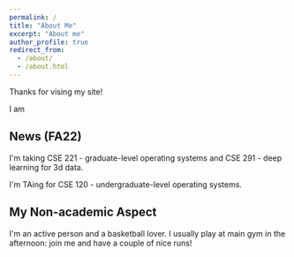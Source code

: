 ```yaml
---
permalink: /
title: "About Me"
excerpt: "About me"
author_profile: true
redirect_from: 
  - /about/
  - /about.html
---
```


Thanks for vising my site! 

I am 

## News (FA22)

I'm taking CSE 221 - graduate-level operating systems and CSE 291 - deep learning for 3d data.

I'm TAing for CSE 120 - undergraduate-level operating systems.

## My Non-academic Aspect

I'm an active person and a basketball lover. I usually play at main gym in the afternoon: join me and have a couple of nice runs!


